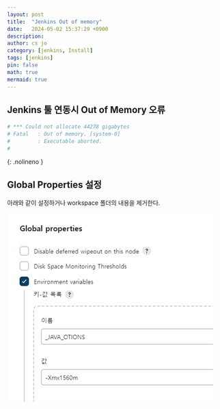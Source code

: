 ```yaml
---
layout: post
title:  "Jenkins Out of memory"
date:   2024-05-02 15:37:29 +0900
description:
author: cs jo
category: [jenkins, Install]
tags: [jenkins]
pin: false
math: true
mermaid: true
---
```


## Jenkins 툴 연동시 Out of Memory 오류

```sh
# *** Could not allocate 44278 gigabytes
# Fatal   : Out of memory. [system-0]
#         : Executable aborted.
# 
```
{: .nolineno }

## Global Properties 설정

아래와 같이 설정하거나 workspace 폴더의 내용을 제거한다.

![jenkins_global_env](</assets/img/jenkins_global_env1.png>)
